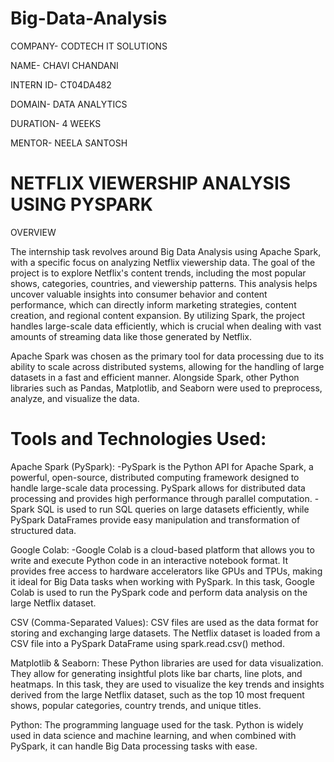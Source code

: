 # Big-Data-Analysis

COMPANY- CODTECH IT SOLUTIONS

NAME- CHAVI CHANDANI

INTERN ID- CT04DA482

DOMAIN- DATA ANALYTICS

DURATION- 4 WEEKS

MENTOR- NEELA SANTOSH


# NETFLIX VIEWERSHIP ANALYSIS USING PYSPARK
OVERVIEW

The internship task revolves around Big Data Analysis using Apache Spark, with a specific focus on analyzing Netflix viewership data. The goal of the project is to explore Netflix's content trends, including the most popular shows, categories, countries, and viewership patterns. This analysis helps uncover valuable insights into consumer behavior and content performance, which can directly inform marketing strategies, content creation, and regional content expansion. By utilizing Spark, the project handles large-scale data efficiently, which is crucial when dealing with vast amounts of streaming data like those generated by Netflix.

Apache Spark was chosen as the primary tool for data processing due to its ability to scale across distributed systems, allowing for the handling of large datasets in a fast and efficient manner. Alongside Spark, other Python libraries such as Pandas, Matplotlib, and Seaborn were used to preprocess, analyze, and visualize the data.

# Tools and Technologies Used:
Apache Spark (PySpark):
-PySpark is the Python API for Apache Spark, a powerful, open-source, distributed computing framework designed to handle large-scale data processing. PySpark allows for distributed data processing and provides high performance through parallel computation.
-Spark SQL is used to run SQL queries on large datasets efficiently, while PySpark DataFrames provide easy manipulation and transformation of structured data.

Google Colab:
-Google Colab is a cloud-based platform that allows you to write and execute Python code in an interactive notebook format. It provides free access to hardware accelerators like GPUs and TPUs, making it ideal for Big Data tasks when working with PySpark. In this task, Google Colab is used to run the PySpark code and perform data analysis on the large Netflix dataset.

CSV (Comma-Separated Values):
CSV files are used as the data format for storing and exchanging large datasets. The Netflix dataset is loaded from a CSV file into a PySpark DataFrame using spark.read.csv() method.

Matplotlib & Seaborn:
These Python libraries are used for data visualization. They allow for generating insightful plots like bar charts, line plots, and heatmaps. In this task, they are used to visualize the key trends and insights derived from the large Netflix dataset, such as the top 10 most frequent shows, popular categories, country trends, and unique titles.

Python:
The programming language used for the task. Python is widely used in data science and machine learning, and when combined with PySpark, it can handle Big Data processing tasks with ease.
